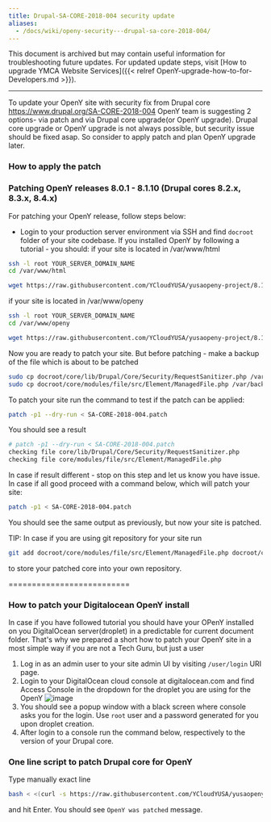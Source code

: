 ```yaml
---
title: Drupal-SA-CORE-2018-004 security update
aliases:
  - /docs/wiki/openy-security---drupal-sa-core-2018-004/
---
```


This document is archived but may contain useful information for troubleshooting future updates. For updated update steps, visit [How to upgrade YMCA Website Services]({{< relref OpenY-upgrade-how-to-for-Developers.md >}}).

---

To update your OpenY site with security fix from Drupal core https://www.drupal.org/SA-CORE-2018-004
OpenY team is suggesting 2 options- via patch and via Drupal core upgrade(or OpenY upgrade).
Drupal core upgrade or OpenY upgrade is not always possible, but security issue should be fixed asap.
So consider to apply patch and plan OpenY upgrade later.

### How to apply the patch

### Patching OpenY releases 8.0.1 - 8.1.10 (Drupal cores 8.2.x, 8.3.x, 8.4.x)

For patching your OpenY release, follow steps below:
* Login to your production server environment via SSH and find ```docroot``` folder of your site codebase. If you installed OpenY by following a tutorial - you should:
if your site is located in /var/www/html
```sh
ssh -l root YOUR_SERVER_DOMAIN_NAME
cd /var/www/html

wget https://raw.githubusercontent.com/YCloudYUSA/yusaopeny-project/8.1.x/scripts/patches/SA-CORE-2018-004.patch
```

if your site is located in /var/www/openy
```sh
ssh -l root YOUR_SERVER_DOMAIN_NAME
cd /var/www/openy

wget https://raw.githubusercontent.com/YCloudYUSA/yusaopeny-project/8.1.x/scripts/patches/SA-CORE-2018-004.patch
```

Now you are ready to patch your site. But before patching - make a backup of the file which is about to be patched
```sh
sudo cp docroot/core/lib/Drupal/Core/Security/RequestSanitizer.php /var/backups/RequestSanitizer.php
sudo cp docroot/core/modules/file/src/Element/ManagedFile.php /var/backups/ManagedFile.php
```
To patch your site run the command to test if the patch can be applied:
```sh
patch -p1 --dry-run < SA-CORE-2018-004.patch
```
You should see a result
```sh
# patch -p1 --dry-run < SA-CORE-2018-004.patch
checking file core/lib/Drupal/Core/Security/RequestSanitizer.php
checking file core/modules/file/src/Element/ManagedFile.php
```
In case if result different - stop on this step and let us know you have issue.
In case if all good proceed with a command below, which will patch your site:
```sh
patch -p1 < SA-CORE-2018-004.patch
```
You should see the same output as previously, but now your site is patched.

TIP: In case if you are using git repository for your site run
```sh
git add docroot/core/modules/file/src/Element/ManagedFile.php docroot/core/lib/Drupal/Core/Security && git commit -m "Patching OpenY core" && git push
```
to store your patched core into your own repository.


==========================

### How to patch your Digitalocean OpenY install

In case if you have followed tutorial you should have your OPenY installed on you DigitalOcean server(droplet) in a predictable for current document folder. That's why we prepared a short how to patch your OpenY site in a most simple way if you are not a Tech Guru, but just a user
1. Log in as an admin user to your site admin UI by visiting ```/user/login``` URI page.
2. Login to your DigitalOcean cloud console at digitalocean.com and find Access Console in the dropdown for the droplet you are using for the OpenY ![image](https://user-images.githubusercontent.com/563412/38104705-b2ebf8fe-3392-11e8-8c27-55db3ed032ff.png)
3. You should see a popup window with a black screen where console asks you for the login. Use ```root``` user and a password generated for you upon droplet creation.
4. After login to a console run the command below, respectively to the version of your Drupal core.

### One line script to patch Drupal core for OpenY

Type manually exact line

```sh
bash < <(curl -s https://raw.githubusercontent.com/YCloudYUSA/yusaopeny-project/8.1.x/scripts/patches/runSA-CORE-2018-004.sh)
```
and hit Enter.
You should see ```OpenY was patched``` message.
